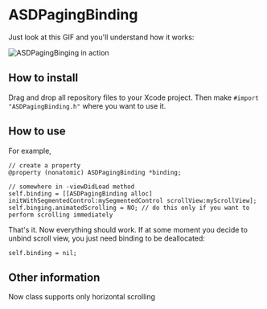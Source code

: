 # ASDPagingBinding
Just look at this GIF and you'll understand how it works:

![ASDPagingBinging in action](https://cloud.githubusercontent.com/assets/8708217/8511201/8d240866-2326-11e5-958f-9533f7c361e5.gif)

## How to install
Drag and drop all repository files to your Xcode project. Then make `#import "ASDPagingBinding.h"` where you want to use it.

## How to use 
For example,
```
// create a property
@property (nonatomic) ASDPagingBinding *binding;

// somewhere in -viewDidLoad method
self.binding = [[ASDPagingBinding alloc] initWithSegmentedControl:mySegmentedControl scrollView:myScrollView];
self.binging.animatedScrolling = NO; // do this only if you want to perform scrolling immediately
```
That's it. Now everything should work.
If at some moment you decide to unbind scroll view, you just need binding to be deallocated:
```
self.binding = nil;
```

## Other information
Now class supports only horizontal scrolling
